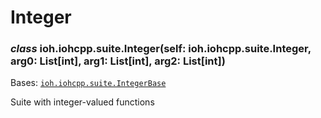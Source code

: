 # Integer


### _class_ ioh.iohcpp.suite.Integer(self: ioh.iohcpp.suite.Integer, arg0: List[int], arg1: List[int], arg2: List[int])
Bases: [`ioh.iohcpp.suite.IntegerBase`](ioh.iohcpp.suite.IntegerBase.md#ioh.iohcpp.suite.IntegerBase)

Suite with integer-valued functions
